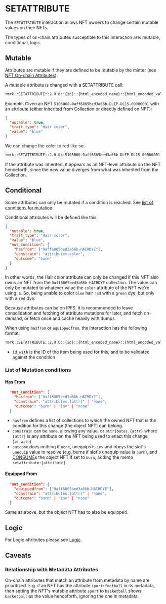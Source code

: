 # SETATTRIBUTE

The `SETATTRIBUTE` interaction allows NFT owners to change certain mutable values on their NFTs.

The types of on-chain attributes susceptible to this interaction are: mutable, conditional, logic.

## Mutable

Attributes are mutable if they are defined to be mutable by the minter (see
[NFT On-chain Attributes](../entities/nft.md#on-chain-attributes)).

A mutable attribute is changed with a SETATTRIBUTE call:

```txt
rmrk::SETATTRIBUTE::2.0.0::{id}::{html_encoded_name}::{html_encoded_value}
```

Example. Given an NFT `5105000-0aff6865bed3a66b-DLEP-DL15-00000001` with an attribute (either
inherited from Collection or directly defined on NFT):

```json
{
  "mutable": true,
  "trait_type": "Hair color",
  "value": "blue"
}
```

We can change the color to red like so:

```txt
rmrk::SETATTRIBUTE::2.0.0::5105000-0aff6865bed3a66b-DLEP-DL15-00000001::Hair%20color::blue
```

If the attribute was inherited, it appears as an NFT-level attribute on the NFT henceforth, since
the new value diverges from what was inherited from the Collection.

## Conditional

Some attributes can only be mutated if a condition is reached. See
[list of conditions for mutation](#list-of-mutation-conditions).

Conditional attributes will be defined like this:

```json
{
  "mutable": true,
  "trait_type": "Hair color",
  "value": "blue",
  "mut_condition": {
    "hasfrom": ["0aff6865bed3a66b-HAIRDYE"],
    "constrain": "attributes.color",
    "outcome": "burn"
  }
}
```

In other words, the Hair color attribute can only be changed if this NFT also owns an NFT from the
`0aff6865bed3a66b-HAIRDYE` collection. The value can only be mutated to whatever value the `color`
attribute of the NFT we're using is. So, being unable to color `blue` hair `red` with a `green` dye,
but only with a `red` dye.

Because attributes can be on IPFS, it is recommended to leave consolidation and fetching of
attribute mutations for later, and fetch on-demand, or fetch once and cache heavily with dumps.

When using `hasfrom` or `equippedfrom`, the interaction has the following format:

```txt
rmrk::SETATTRIBUTE::2.0.0::{id}::{html_encoded_name}::{html_encoded_value}::{id_with}
```

- `id_with` is the ID of the item being used for this, and to be validated against the condition

### List of Mutation conditions

#### Has From

```json
  "mut_condition": {
    "hasfrom": ["0aff6865bed3a66b-HAIRDYE"],
    "constrain": "attributes.{attr}" | "none",
    "outcome": "burn" | "inv" | "none"
  }
```

- `hasfrom` defines a list of collections to which the owned NFT that is the condition for this
  change (the object NFT) can belong.
- `constrain` can be `none`, allowing any value, or `attributes.{attr}` where `{attr}` is any
  attribute on the NFT being used to enact this change (`id_with`)
- `outcome` does nothing if `none`, unequips is `inv` and obeys the slot's `unequip` value to
  resolve (e.g. burns if slot's unequip value is `burn`), and [CONSUME](consume.md)s the object NFT
  if set to `burn`, adding the memo `setattribute:{attribute}`.

#### Equipped From

```json
  "mut_condition": {
    "equippedfrom": ["0aff6865bed3a66b-HAIRDYE"],
    "constrain": "attributes.{attr}" | "none",
    "outcome": "burn" | "inv" | "none"
  }
```

Same as above, but the object NFT has to also be equipped.

## Logic

For Logic attributes please see [Logic](logic.md).

## Caveats

### Relationship with Metadata Attributes

On-chain attributes that match an attribute from metadata by name are prioritized. E.g. if an NFT
has the attribute `sport:football` in its metadata, then setting the NFT's mutable attribute `sport`
to `basketball` shows `basketball` as the value henceforth, ignoring the one in metadata.
